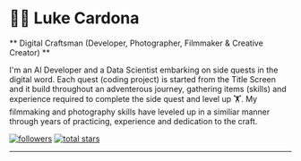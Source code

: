 # 🧙‍♂️ Luke Cardona

** Digital Craftsman (Developer, Photographer, Filmmaker & Creative Creator) **

I'm an AI Developer and a Data Scientist embarking on side quests in the digital word. Each quest (coding project) is started from the Title Screen and it build throughout an adventerous journey, gathering items (skills) and experience required to complete the side quest and level up 🏋️. My filmmaking and photography skills have leveled up in a similiar manner through years of practicing, experience and dedication to the craft. 

   <p align="left">
      <a href="https://github.com/ForrestKnight?tab=followers">
         <img alt="followers" title="Follow me on Github" src="https://custom-icon-badges.demolab.com/github/followers/lukecardona?color=236ad3&labelColor=1155ba&style=for-the-badge&logo=person-add&label=Follow&logoColor=white"/></a>
      <a href="https://github.com/ForrestKnight?tab=repositories&sort=stargazers">
         <img alt="total stars" title="Total stars on GitHub" src="https://custom-icon-badges.demolab.com/github/stars/lukecardona?color=55960c&style=for-the-badge&labelColor=488207&logo=star"/></a>
   </p>

--- 

